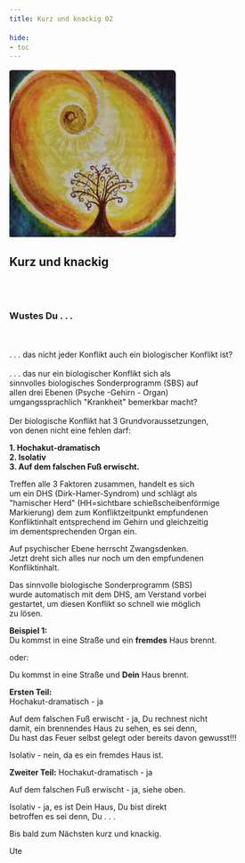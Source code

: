 ```yaml
---
title: Kurz und knackig 02

hide:
- toc
---
```


<style>
img {
  width: 300px;
  max-width: 99%
}
</style>

![](../img/k-und-k-2023-01-25.png)

## **Kurz und knackig**
<br><br>
### **Wustes Du . . .**
<br><br>
. . . das nicht jeder Konflikt auch ein biologischer Konflikt ist?
<br><br>
. . . das nur ein biologischer Konflikt sich als  
sinnvolles biologisches Sonderprogramm (SBS) auf  
allen drei Ebenen (Psyche -Gehirn - Organ)  
umgangssprachlich "Krankheit" bemerkbar macht?
<br><br>
Der biologische Konflikt hat 3 Grundvoraussetzungen,  
von denen nicht eine fehlen darf:  

**1. Hochakut-dramatisch**  
**2. Isolativ**  
**3. Auf dem falschen Fuß erwischt.**  

Treffen alle 3 Faktoren zusammen, handelt es sich  
um ein DHS (Dirk-Hamer-Syndrom) und schlägt als   
"hamischer Herd" (HH=sichtbare schießscheibenförmige  
Markierung) dem zum Konfliktzeitpunkt empfundenen  
Konfliktinhalt entsprechend im Gehirn und gleichzeitig  
im dementsprechenden Organ ein.  

Auf psychischer Ebene herrscht Zwangsdenken.  
Jetzt dreht sich alles nur noch um den empfundenen  
Konfliktinhalt.  

Das sinnvolle biologische Sonderprogramm (SBS)  
wurde automatisch mit dem DHS, am Verstand vorbei  
gestartet, um diesen Konflikt so schnell wie möglich  
zu lösen.


**Beispiel 1:**  
Du kommst in eine Straße und ein **fremdes** Haus brennt.  

oder:  

Du kommst in eine Straße und **Dein** Haus brennt.

**Ersten Teil:**  
Hochakut-dramatisch - ja  

Auf dem falschen Fuß erwischt - ja, Du rechnest nicht  
damit, ein brennendes Haus zu sehen, es sei denn,  
Du hast das Feuer selbst gelegt oder bereits davon gewusst!!!  

Isolativ - nein, da es ein fremdes Haus ist.  

**Zweiter Teil:**
Hochakut-dramatisch - ja

Auf dem falschen Fuß erwischt - ja, siehe oben.  

Isolativ - ja, es ist Dein Haus, Du bist direkt  
betroffen es sei denn, Du . . .  


Bis bald zum Nächsten kurz und knackig.


Ute
